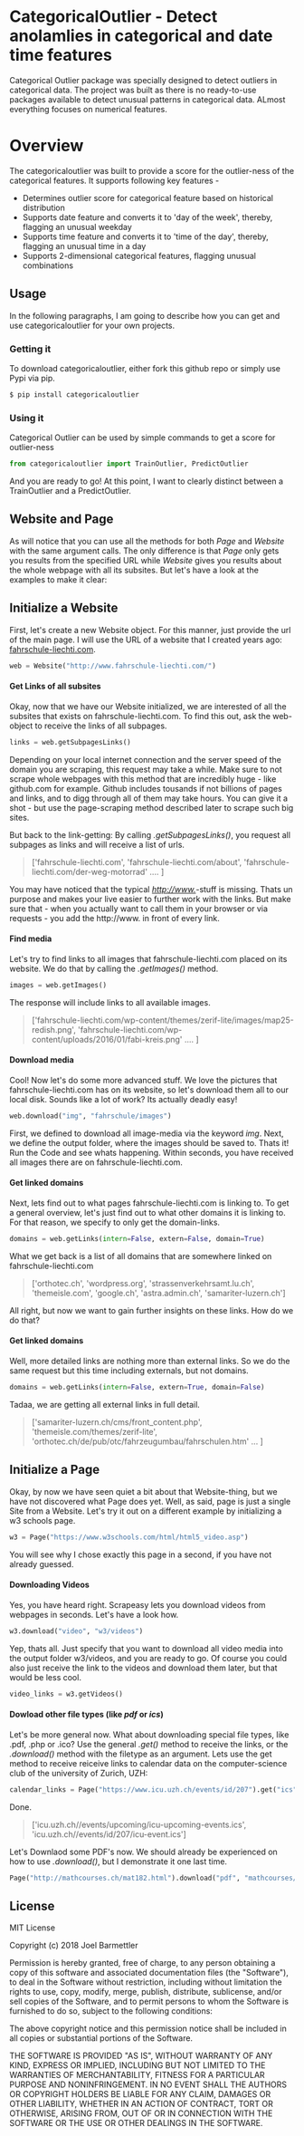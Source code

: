 # CategoricalOutlier - Detect anolamlies in categorical and date time features

Categorical Outlier package was specially designed to detect outliers in categorical data. The project was built as there is no ready-to-use packages available to detect unusual patterns in categorical data. ALmost everything focuses on numerical features.

# Overview
The categoricaloutlier was built to provide a score for the outlier-ness of the categorical features. It supports following key features -

  - Determines outlier score for categorical feature based on historical distribution
  - Supports date feature and converts it to 'day of the week', thereby, flagging an unusual weekday
  - Supports time feature and converts it to 'time of the day', thereby, flagging an unusual time in a day
  - Supports 2-dimensional categorical features, flagging unusual combinations


## Usage

In the following paragraphs, I am going to describe how you can get and use categoricaloutlier for your own projects.

###  Getting it

To download categoricaloutlier, either fork this github repo or simply use Pypi via pip.
```sh
$ pip install categoricaloutlier
```

### Using it

Categorical Outlier can be used by simple commands to get a score for outlier-ness

```Python
from categoricaloutlier import TrainOutlier, PredictOutlier
```

And you are ready to go! At this point, I want to clearly distinct between a TrainOutlier and a PredictOutlier.  

## Website and Page
As will notice that you can use all the methods for both *Page* and *Website* with the same argument calls. The only difference is that *Page* only gets you results from the specified URL while *Website* gives you results about the whole webpage with all its subsites. But let's have a look at the examples to make it clear:

## Initialize a Website
First, let's create a new Website object. For this manner, just provide the url of the main page. I will use the URL of a website that I created years ago: [fahrschule-liechti.com](http://www.fahrschule-liechti.com). 

```Python
web = Website("http://www.fahrschule-liechti.com/")
```

#### Get Links of all subsites 
Okay, now that we have our Website initialized, we are interested of all the subsites that exists on fahrschule-liechti.com. To find this out, ask the web-object to receive the links of all subpages.

```Python
links = web.getSubpagesLinks()
```

Depending on your local internet connection and the server speed of the domain you are scraping, this request may take a while. Make sure to not scrape whole webpages with this method that are incredibly huge - like github.com for example. Github includes tousands if not billions of pages and links, and to digg through all of them may take hours. You can give it a shot - but use the page-scraping method described later to scrape such big sites. 

But back to the link-getting: By calling *.getSubpagesLinks()*, you request all subpages as links and will receive a list of urls. 

>['fahrschule-liechti.com', 'fahrschule-liechti.com/about', 'fahrschule-liechti.com/der-weg-motorrad' .... ]

You may have noticed that the typical [*http://www.*](#)-stuff is missing. Thats un purpose and makes your live easier to further work with the links. But make sure that - when you actually want to call them in your browser or via requests - you add the http://www. in front of every link. 

#### Find media
Let's try to find links to all images that fahrschule-liechti.com placed on its website. We do that by calling the *.getImages()* method.

```Python
images = web.getImages()
```

The response will include links to all available images. 

>['fahrschule-liechti.com/wp-content/themes/zerif-lite/images/map25-redish.png', 'fahrschule-liechti.com/wp-content/uploads/2016/01/fabi-kreis.png' .... ]

#### Download media
Cool! Now let's do some more advanced stuff. We love the pictures that fahrschule-liechti.com has on its website, so let's download them all to our local disk. Sounds like a lot of work? Its actually deadly easy!

```Python
web.download("img", "fahrschule/images")
```

First, we defined to download all image-media via the keyword *img*. Next, we define the output folder, where the images should be saved to. Thats it! Run the Code and see whats happening. Within seconds, you have received all images there are on fahrschule-liechti.com. 

#### Get linked domains
Next, lets find out to what pages fahrschule-liechti.com is linking to. To get a general overview, let's just find out to what other domains it is linking to. For that reason, we specify to only get the domain-links.

```Python
domains = web.getLinks(intern=False, extern=False, domain=True)
```

What we get back is a list of all domains that are somewhere linked on fahrschule-liechti.com
>['orthotec.ch', 'wordpress.org', 'strassenverkehrsamt.lu.ch', 'themeisle.com', 'google.ch', 'astra.admin.ch', 'samariter-luzern.ch']

All right, but now we want to gain further insights on these links. How do we do that?

#### Get linked domains
Well, more detailed links are nothing more than external links. So we do the same request but this time including externals, but not domains. 

```Python
domains = web.getLinks(intern=False, extern=True, domain=False)
```

Tadaa, we are getting all external links in full detail.

>['samariter-luzern.ch/cms/front_content.php', 'themeisle.com/themes/zerif-lite', 'orthotec.ch/de/pub/otc/fahrzeugumbau/fahrschulen.htm' ... ]

## Initialize a Page
Okay, by now we have seen quiet a bit about that Website-thing, but we have not discovered what Page does yet. Well, as said, page is just a single Site from a Website. Let's try it out on a different example by initializing a w3 schools page.

```Python
w3 = Page("https://www.w3schools.com/html/html5_video.asp")
```

You will see why I chose exactly this page in a second, if you have not already guessed.

#### Downloading Videos 
Yes, you have heard right. Scrapeasy lets you download videos from webpages in seconds. Let's have a look how.

```Python
w3.download("video", "w3/videos")
```

Yep, thats all. Just specify that you want to download all video media into the output folder w3/videos, and you are ready to go. Of course you could also just receive the link to the videos and download them later, but that would be less cool.

```Python
video_links = w3.getVideos()
```

#### Dowload other file types (like *pdf*  or *ics*)
Let's be more general now. What about downloading special file types, like .pdf, .php or .ico? Use the general *.get()* method to receive the links, or the *.download()* method with the filetype as an argument.
Lets use the get method to receive reiceive links to calendar data on the computer-science club of the university of Zurich, UZH:

```Python
calendar_links = Page("https://www.icu.uzh.ch/events/id/207").get("ics")
```
Done.

>['icu.uzh.ch//events/upcoming/icu-upcoming-events.ics', 'icu.uzh.ch//events/id/207/icu-event.ics']

Let's Downlaod some PDF's now. We should already be experienced on how to use *.download()*, but I demonstrate it one last time.

```Python
Page("http://mathcourses.ch/mat182.html").download("pdf", "mathcourses/pdf-files")
```



License
----

MIT License

Copyright (c) 2018 Joel Barmettler

Permission is hereby granted, free of charge, to any person obtaining a copy
of this software and associated documentation files (the "Software"), to deal
in the Software without restriction, including without limitation the rights
to use, copy, modify, merge, publish, distribute, sublicense, and/or sell
copies of the Software, and to permit persons to whom the Software is
furnished to do so, subject to the following conditions:

The above copyright notice and this permission notice shall be included in all
copies or substantial portions of the Software.

THE SOFTWARE IS PROVIDED "AS IS", WITHOUT WARRANTY OF ANY KIND, EXPRESS OR
IMPLIED, INCLUDING BUT NOT LIMITED TO THE WARRANTIES OF MERCHANTABILITY,
FITNESS FOR A PARTICULAR PURPOSE AND NONINFRINGEMENT. IN NO EVENT SHALL THE
AUTHORS OR COPYRIGHT HOLDERS BE LIABLE FOR ANY CLAIM, DAMAGES OR OTHER
LIABILITY, WHETHER IN AN ACTION OF CONTRACT, TORT OR OTHERWISE, ARISING FROM,
OUT OF OR IN CONNECTION WITH THE SOFTWARE OR THE USE OR OTHER DEALINGS IN THE
SOFTWARE.

